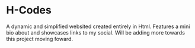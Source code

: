 # H-Codes

A dynamic and simplified websited created entirely in Html. 
Features a mini bio about and showcases links to my social.
Will be adding more towards this project moving foward.
